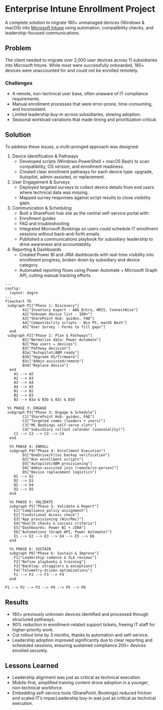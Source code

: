 # Enterprise Intune Enrollment Project
A complete solution to migrate 180+ unmanaged devices (Windows &amp; macOS) into [Microsoft Intune](https://www.microsoft.com/en-us/security/business/microsoft-intune) using automation, compatibility checks, and leadership-focused communications.

## Problem
The client needed to migrate over 2,000 user devices across 11 subsidiaries into Microsoft Intune. While most were successfully onboarded, 180+ devices were unaccounted for and could not be enrolled remotely.

### Challenges
- A remote, non-technical user base, often unaware of IT compliance requirements.
- Manual enrollment processes that were error-prone, time-consuming, and inconsistent.
- Limited leadership buy-in across subsidiaries, slowing adoption.
- Seasonal workload variations that made timing and prioritization critical.

## Solution
To address these issues, a multi-pronged approach was designed:
1. Device Identification & Pathways
   - Developed scripts (Windows PowerShell + macOS Bash) to scan compatibility, OS version, and enrollment readiness.
   - Created clear enrollment pathways for each device type: upgrade, Autopilot, admin-assisted, or replacement.
2. User Engagement & Surveys
   - Deployed targeted surveys to collect device details from end users where technical data was missing.
   - Mapped survey responses against script results to close visibility gaps.
3. Communication & Scheduling
   - Built a SharePoint hub site as the central self-service portal with:
   - Enrollment guides
   - FAQ and troubleshooting
   - Integrated Microsoft Bookings so users could schedule IT enrollment sessions without back-and-forth emails.
   - Published a communications playbook for subsidiary leadership to drive awareness and accountability.
4. Reporting & Dashboards
   - Created Power BI and JIRA dashboards with real-time visibility into enrollment progress, broken down by subsidiary and device category.
   - Automated reporting flows using Power Automate + Microsoft Graph API, cutting manual tracking efforts.

```mermaid
---
config:
  layout: dagre
---
flowchart TD
 subgraph P1["Phase 1: Discovery"]
        A1["Inventory export - AAD_Entra, HRIS, ConnectWise"]
        A2["Unknown device list - 180+"]
        A3["SharePoint Hub: guides, FAQ"]
        A4["Compatibility scripts - Win PS, macOS Bash"]
        A5["User Survey - Forms to fill gaps"]
  end
 subgraph P2["Phase 2: Plan & Pathways"]
        B1["Normalize data: Power Automate"]
        B2["Map users ↔ devices"]
        B3{"Pathway decision"}
        B3a["Autopilot/ABM ready"]
        B3b["Upgrade OS/firmware"]
        B3c["Admin-assisted/remote"]
        B3d["Replace device"]
  end
    A1 --> A2
    A2 --> A3
    A3 --> A4
    A4 --> A5
    B1 --> B2
    B2 --> B3
    B3 --> B3a & B3b & B3c & B3d

 %% PHASE 3: ENGAGE
 subgraph P3["Phase 3: Engage & Schedule"]
        C1["SharePoint Hub: guides, FAQ"]
        C2["Targeted comms (leaders + users)"]
        C3["MS Bookings self-serve slots"]
        C4["Subsidiary rollout calendar (seasonality)"]
    C1 --> C2 --> C3 --> C4
  end

  %% PHASE 4: ENROLL
  subgraph P4["Phase 4: Enrollment Execution"]
        D1["OneDrive/Files backup verification"]
        D2["Run enrollment scripts"]
        D3["Autopilot/ABM provisioning"]
        D4["Admin-assisted join (remote/in-person)"]
        D5["Device replacement logistics"]
    D1 --> D2
    D2 --> D3
    D2 --> D4
    D2 --> D5
  end

  %% PHASE 5: VALIDATE
  subgraph P5["Phase 5: Validate & Report"]
    E1["Compliance policy assignment"]
    E2["Conditional Access check"]
    E3["App provisioning (Win/Mac)"]
    E4["Health checks & success criteria"]
    E5["Dashboards: Power BI + JIRA"]
    E6["Automations (Graph API, Power Automate)"]
    E1 --> E2 --> E3 --> E4 --> E5 --> E6
  end

  %% PHASE 6: SUSTAIN
  subgraph P6["Phase 6: Sustain & Improve"]
    F1["Leadership cadence & SLA reviews"]
    F2["Refine playbooks & training"]
    F3["Backlog: stragglers & exceptions"]
    F4["Telemetry-driven optimizations"]
    F1 --> F2 --> F3 --> F4
  end

P1 --> P2 --> P3 --> P4 --> P5 --> P6
```


## Results
- 180+ previously unknown devices identified and processed through structured pathways.
- 90% reduction in enrollment-related support tickets, freeing IT staff for higher-priority work.
- Cut rollout time by 3 months, thanks to automation and self-service.
- Leadership adoption improved significantly due to clear reporting and scheduled sessions, ensuring sustained compliance.200+ devices enrolled securely.
  
## Lessons Learned
- Leadership alignment was just as critical as technical execution.
- Mobile-first, simplified training content drove adoption in a younger, non-technical workforce.
- Embedding self-service tools (SharePoint, Bookings) reduced friction and scaled IT’s impacLeadership buy-in was just as critical as technical execution.
